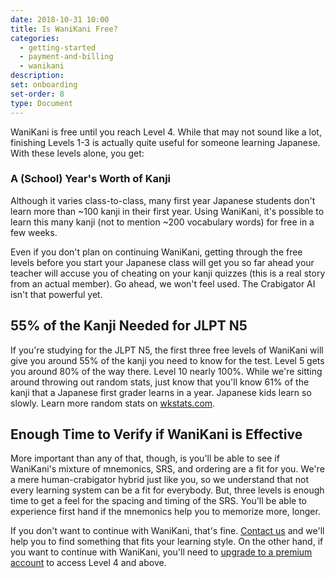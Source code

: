 ```yaml
---
date: 2018-10-31 10:00
title: Is WaniKani Free?
categories:
  - getting-started
  - payment-and-billing
  - wanikani
description:
set: onboarding
set-order: 8
type: Document
---
```


WaniKani is free until you reach Level 4. While that may not sound like a lot, finishing Levels 1-3 is actually quite useful for someone learning Japanese. With these levels alone, you get:

### A (School) Year's Worth of Kanji

Although it varies class-to-class, many first year Japanese students don't learn more than ~100 kanji in their first year. Using WaniKani, it's possible to learn this many kanji (not to mention ~200 vocabulary words) for free in a few weeks.

Even if you don't plan on continuing WaniKani, getting through the free levels before you start your Japanese class will get you so far ahead your teacher will accuse you of cheating on your kanji quizzes (this is a real story from an actual member). Go ahead, we won't feel used. The Crabigator AI isn't that powerful yet.

## 55% of the Kanji Needed for JLPT N5

If you're studying for the JLPT N5, the first three free levels of WaniKani will give you around 55% of the kanji you need to know for the test. Level 5 gets you around 80% of the way there. Level 10 nearly 100%. While we're sitting around throwing out random stats, just know that you'll know 61% of the kanji that a Japanese first grader learns in a year. Japanese kids learn so slowly. Learn more random stats on [wkstats.com](https://www.wkstats.com/#charts.jlpt).

## Enough Time to Verify if WaniKani is Effective

More important than any of that, though, is you'll be able to see if WaniKani's mixture of mnemonics, SRS, and ordering are a fit for you. We're a mere human-crabigator hybrid just like you, so we understand that not every learning system can be a fit for everybody. But, three levels is enough time to get a feel for the spacing and timing of the SRS. You'll be able to experience first hand if the mnemonics help you to memorize more, longer.

If you don't want to continue with WaniKani, that's fine. [Contact us](/account-and-membership/wanikani/contact-page/) and we'll help you to find something that fits your learning style. On the other hand, if you want to continue with WaniKani, you'll need to [upgrade to a premium account](/getting-started/account-and-membership/payment-and-billing/wanikani-premium-membership/) to access Level 4 and above.

